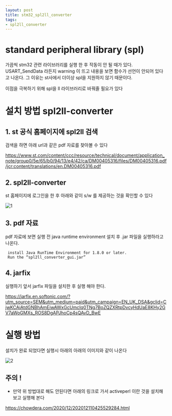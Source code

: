 ```yaml
---
layout: post
title: stm32_spl2ll_converter
tags: 
- spl2ll_converter
---
```


# standard peripheral library (spl)

가끔씩 stm32 관련 라이브러리를 실행 한 후 작동이 안 될 때가 있다. USART_SendData 라든지 warning 이 뜨고 내용을 보면 함수가 선언이 안되어 있다고 나온다. 그 이유는 st사에서 더이상 spl을 지원하지 않기 때문이다.

이점을 극복하기 위해 spl을 ll 라이브러리로 바꿔줄 필요가 있다


# 설치 방법 spl2ll-converter

## 1. st 공식 홈페이지에 spl2ll 검색

검색을 하면 아래 url과 같은 pdf 자료를 찾아볼 수 있다

https://www.st.com/content/ccc/resource/technical/document/application_note/group0/5e/65/b0/94/13/e4/42/ca/DM00405316/files/DM00405316.pdf/jcr:content/translations/en.DM00405316.pdf


## 2. spl2ll-converter

st 홈페이지에 로그인을 한 후 아래와 같이 s/w 를 제공하는 것을 확인할 수 있다



![1](https://user-images.githubusercontent.com/88933098/145671634-b781331b-776d-4c18-93a1-95216caa3154.JPG)


## 3. pdf 자료

pdf 자료에 보면 실행 전 java runtime environment 설치 후 .jar 파일을 실행하라고 나온다.

~~~
 install Java RunTime Environment for 1.8.0 or later.
 Run the “spl2ll_converter_gui.jar”
~~~

## 4. jarfix

실행하기 앞서 jarfix 파일을 설치한 후 실행 해야 한다.

https://jarfix.en.softonic.com/?utm_source=SEM&utm_medium=paid&utm_campaign=EN_UK_DSA&gclid=CjwKCAiAtdGNBhAmEiwAWxGcUmcIq0TNg7BoZQZXRtpDvcyHdUaE8KHy2GV7aWoGMXs_ROS8DgAPJhoCp4sQAvD_BwE

# 실행 방법

설치가 완료 되었다면 실행시 아래의 아래의 이미지와 같이 나온다

![2](https://user-images.githubusercontent.com/88933098/145671902-4f6b4c3a-913c-40bd-88fe-96394961fb6d.JPG)


## 주의 !

- 만약 위 방법대로 해도 안된다면 아래의 링크로 가서 activeperl 이란 것을 설치해보고 실행해 본다 


https://chowdera.com/2020/12/202012110425529284.html

